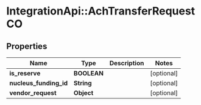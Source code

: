 # IntegrationApi::AchTransferRequestCO

## Properties
Name | Type | Description | Notes
------------ | ------------- | ------------- | -------------
**is_reserve** | **BOOLEAN** |  | [optional] 
**nucleus_funding_id** | **String** |  | [optional] 
**vendor_request** | **Object** |  | [optional] 


